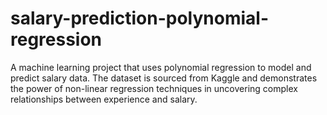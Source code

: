 # salary-prediction-polynomial-regression
A machine learning project that uses polynomial regression to model and predict salary data. The dataset is sourced from Kaggle and demonstrates the power of non-linear regression techniques in uncovering complex relationships between experience and salary.
